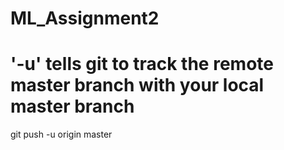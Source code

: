 # ML_Assignment2
# '-u' tells git to track the remote master branch with your local master branch
git push -u origin master
